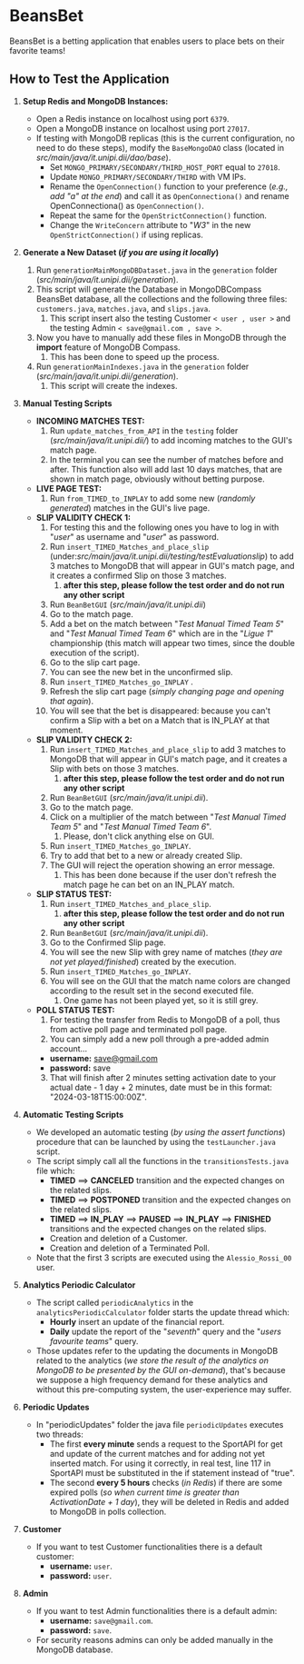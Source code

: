 # BeansBet
BeansBet is a betting application that enables users to place bets on their favorite teams!

## How to Test the Application

1. **Setup Redis and MongoDB Instances:**
    - Open a Redis instance on localhost using port `6379`.
    - Open a MongoDB instance on localhost using port `27017`.
    - If testing with MongoDB replicas (this is the current configuration, no need to do these steps), modify the `BaseMongoDAO` class (located in _src/main/java/it.unipi.dii/dao/base_).
        - Set `MONGO_PRIMARY/SECONDARY/THIRD_HOST_PORT` equal to `27018`.
        - Update `MONGO_PRIMARY/SECONDARY/THIRD` with VM IPs.
        - Rename the `OpenConnection()` function to your preference (*e.g., add "a" at the end*) and call it as `OpenConnectiona()` and rename OpenConnectiona() as `OpenConnection()`.
        - Repeat the same for the `OpenStrictConnection()` function.
        - Change the `WriteConcern` attribute to "*W3*" in the new `OpenStrictConnection()` if using replicas.

2. **Generate a New Dataset (*if you are using it locally*)**
   1) Run `generationMainMongoDBDataset.java` in the `generation` folder (_src/main/java/it.unipi.dii/generation_).
   2) This script will generate the Database in MongoDBCompass BeansBet database, all the collections and the following three files: `customers.java`, `matches.java`, and `slips.java`. 
      1) This script insert also the testing Customer `< user , user >` and the testing Admin `< save@gmail.com , save >`.
   3) Now you have to manually add these files in MongoDB through the **import** feature of MongoDB Compass. 
      1) This has been done to speed up the process.
   4) Run `generationMainIndexes.java` in the `generation` folder (_src/main/java/it.unipi.dii/generation_).
      1) This script will create the indexes.

3. **Manual Testing Scripts**
    - **INCOMING MATCHES TEST:** 
      1) Run `update_matches_from_API` in the `testing` folder (_src/main/java/it.unipi.dii/_) to add incoming matches to the GUI's match page. 
      2) In the terminal you can see the number of matches before and after. This function also will add last 10 days matches, that are shown in match page, obviously without betting purpose.
    - **LIVE PAGE TEST:** 
      1) Run `from_TIMED_to_INPLAY` to add some new (*randomly generated*) matches in the GUI's live page.
    - **SLIP VALIDITY CHECK 1:** 
      1) For testing this and the following ones you have to log in with "*user*" as username and "*user*" as password. 
      2) Run `insert_TIMED_Matches_and_place_slip` (under:_src/main/java/it.unipi.dii/testing/testEvaluationslip_) to add 3 matches to MongoDB that will appear in GUI's match page, and it creates a confirmed Slip on those 3 matches.
         1) **after this step, please follow the test order and do not run any other script**
      3) Run `BeanBetGUI` (_src/main/java/it.unipi.dii_) 
      4) Go to the match page.
      5) Add a bet on the match between "*Test Manual Timed Team 5*" and "*Test Manual Timed Team 6*" which are in the "*Ligue 1*" championship (this match will appear two times, since the double execution of the script). 
      6) Go to the slip cart page.
      7) You can see the new  bet in the unconfirmed slip.
      8) Run `insert_TIMED_Matches_go_INPLAY` .
      9) Refresh the slip cart page (*simply changing page and opening that again*).
      10) You will see that the bet is disappeared: because you can't confirm a Slip with a bet on a Match that is IN_PLAY at that moment.
    - **SLIP VALIDITY CHECK 2:** 
      1) Run `insert_TIMED_Matches_and_place_slip` to add 3 matches to MongoDB that will appear in GUI's match page, and it creates a Slip with bets on those 3 matches.
         1) **after this step, please follow the test order and do not run any other script**
      2) Run `BeanBetGUI` (_src/main/java/it.unipi.dii_).
      3) Go to the match page.
      4) Click on a multiplier of the match between "*Test Manual Timed Team 5*" and "*Test Manual Timed Team 6*". 
         1) Please, don't click anything else on GUI.
      5) Run `insert_TIMED_Matches_go_INPLAY`.
      6) Try to add that bet to a new or already created Slip. 
      7) The GUI will reject the operation showing an error message. 
         1) This has been done because if the user don't refresh the match page he can bet on an IN_PLAY match.
    - **SLIP STATUS TEST:** 
      1) Run `insert_TIMED_Matches_and_place_slip`.
         1) **after this step, please follow the test order and do not run any other script**
      2) Run `BeanBetGUI` (_src/main/java/it.unipi.dii_).
      3) Go to the Confirmed Slip page.
      4) You will see the new Slip with grey name of matches (*they are not yet played/finished*) created by the execution.
      5) Run `insert_TIMED_Matches_go_INPLAY`.
      6) You will see on the GUI that the match name colors are changed according to the result set in the second executed file. 
         1) One game has not been played yet, so it is still grey.
    - **POLL STATUS TEST:** 
      1) For testing the transfer from Redis to MongoDB of a poll, thus from active poll page and terminated poll page.
      2) You can simply add a new poll through a pre-added admin account...
        - **username:** save@gmail.com
        - **password:** save
      3) That will finish after 2 minutes setting activation date to your actual date - 1 day + 2 minutes, date must be in this format: "2024-03-18T15:00:00Z".
   
4. **Automatic Testing Scripts**
    - We developed an automatic testing (*by using the assert functions*) procedure that can be launched by using the `testLauncher.java` script.
    - The script simply call all the functions in the `transitionsTests.java` file which:
      - **TIMED** ==> **CANCELED** transition and the expected changes on the related slips.
      - **TIMED** ==> **POSTPONED** transition and the expected changes on the related slips.
      - **TIMED** ==> **IN_PLAY** ==> **PAUSED** ==> **IN_PLAY** ==> **FINISHED** transitions and the expected changes on the related slips.
      - Creation and deletion of a Customer.
      - Creation and deletion of a Terminated Poll.
    - Note that the first 3 scripts are executed using the `Alessio_Rossi_00` user.
      
5. **Analytics Periodic Calculator**
   - The script called `periodicAnalytics` in the `analyticsPeriodicCalculator` folder starts the update thread which:
     - **Hourly** insert an update of the financial report.
     - **Daily** update the report of the "*seventh*" query and the "*users favourite teams*" query.
   - Those updates refer to the updating the documents in MongoDB related to the analytics (*we store the result of the analytics on MongoDB to be presented by the GUI on-demand*), that's because we suppose a high frequency demand for these analytics and without this pre-computing system, the user-experience may suffer.

6. **Periodic Updates**
    - In "periodicUpdates" folder the java file `periodicUpdates` executes two threads: 
      - The first **every minute** sends a request to the SportAPI for get and update of the current matches and for adding not yet inserted match. For using it correctly, in real test, line 117 in SportAPI must be substituted in the if statement instead of "true".
      - The second **every 5 hours** checks (*in Redis*) if there are some expired polls (*so when current time is greater than ActivationDate + 1 day*), they will be deleted in Redis and added to MongoDB in polls collection.

7. **Customer**
   - If you want to test Customer functionalities there is a default customer:
      - **username:** `user`.
      - **password:** `user`.

8. **Admin**
   - If you want to test Admin functionalities there is a default admin: 
     - **username:** `save@gmail.com`.
     - **password:** `save`. 
   - For security reasons admins can only be added manually in the MongoDB database.


